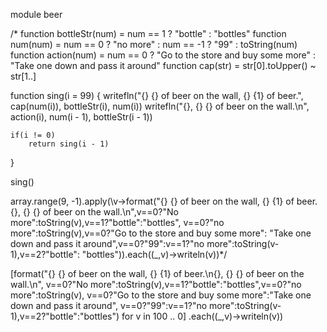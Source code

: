 module beer

/*
function bottleStr(num) = num == 1 ? "bottle" : "bottles"
function num(num) = num == 0 ? "no more" : num == -1 ? "99" : toString(num)
function action(num) = num == 0 ? "Go to the store and buy some more" : "Take one down and pass it around"
function cap(str) = str[0].toUpper() ~ str[1..]

function sing(i = 99)
{
	writefln("{} {} of beer on the wall, {} {1} of beer.", cap(num(i)), bottleStr(i), num(i))
	writefln("{}, {} {} of beer on the wall.\n", action(i), num(i - 1), bottleStr(i - 1))

	if(i != 0)
		return sing(i - 1)
}

sing()

array.range(9, -1).apply(\v->format("{} {} of beer on the wall, {} {1} of beer.
{}, {} {} of beer on the wall.\n",v==0?"No more":toString(v),v==1?"bottle":"bottles",
v==0?"no more":toString(v),v==0?"Go to the store and buy some more":
"Take one down and pass it around",v==0?"99":v==1?"no more":toString(v-1),v==2?"bottle":
"bottles")).each(\(_,v)->writeln(v))*/

[format("{} {} of beer on the wall, {} {1} of beer.\n{}, {} {} of beer on the wall.\n",
v==0?"No more":toString(v),v==1?"bottle":"bottles",v==0?"no more":toString(v),
v==0?"Go to the store and buy some more":"Take one down and pass it around",
v==0?"99":v==1?"no more":toString(v-1),v==2?"bottle":"bottles") for v in 100 .. 0]
.each(\(_,v)->writeln(v))
